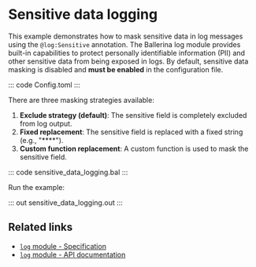 # Sensitive data logging

This example demonstrates how to mask sensitive data in log messages using the `@log:Sensitive` annotation. The Ballerina log module provides built-in capabilities to protect personally identifiable information (PII) and other sensitive data from being exposed in logs. By default, sensitive data masking is disabled and **must be enabled** in the configuration file.

::: code Config.toml :::

There are three masking strategies available:
1. **Exclude strategy (default)**: The sensitive field is completely excluded from log output.
2. **Fixed replacement**: The sensitive field is replaced with a fixed string (e.g., "****").
3. **Custom function replacement**: A custom function is used to mask the sensitive field.

::: code sensitive_data_logging.bal :::

Run the example:

::: out sensitive_data_logging.out :::

## Related links
- [`log` module - Specification](https://ballerina.io/spec/log/#5-sensitive-data-masking)
- [`log` module - API documentation](https://lib.ballerina.io/ballerina/log/latest)
